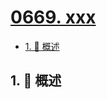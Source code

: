 # [0669. xxx](https://github.com/Tdahuyou/TNotes.leetcode/tree/main/notes/0669.%20xxx)

<!-- region:toc -->

- [1. 📝 概述](#1--概述)

<!-- endregion:toc -->

## 1. 📝 概述
